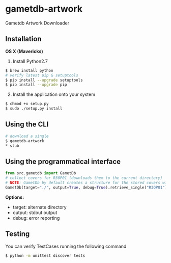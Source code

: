 # gametdb-artwork

Gametdb Artwork Downloader


## Installation

**OS X (Mavericks)**

1. Install Python2.7

```bash
$ brew install python
# verify latest pip & setuptools
$ pip install --upgrade setuptools
$ pip install --upgrade pip
```

2. Install the application onto your system

```bash
$ chmod +x setup.py
$ sudo ./setup.py install
```

## Using the CLI

```bash
# download a single 
$ gametdb-artwork 
* stub
```

## Using the programmatical interface

```python
from src.gametdb import GametDb
# collect covers for R30P01 (downloads them to the current directory)
# NOTE: GametDb by default creates a structure for the stored covers with `./tmp/<UUID>/<ids>.png`
GametDb(target="./", output=True, debug=True).retrieve_single("R3OP01")
```

**Options:**

  * target: alternate directory
  * output: stdout output
  * debug: error reporting



## Testing

You can verify TestCases running the following command

```bash
$ python -m unittest discover tests
```
